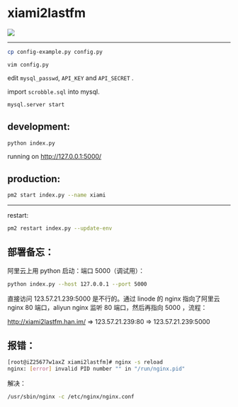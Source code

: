 # xiami2lastfm


<img style="max-width: 100%" src="http://ww4.sinaimg.cn/large/61b8bbf4jw1fasy3ys4onj21580nqgoh.jpg">

-----


```bash
cp config-example.py config.py 
```


`vim config.py`

edit `mysql_passwd`,  `API_KEY` and `API_SECRET` .

import  `scrobble.sql` into mysql.

```bash
mysql.server start
```


## development:

```bash
python index.py
```

running on http://127.0.0.1:5000/


## production:

```bash
pm2 start index.py --name xiami
```

----

restart:

```bash
pm2 restart index.py --update-env
```

## 部署备忘：

阿里云上用 python 启动：端口 5000（调试用）：

```bash
python index.py --host 127.0.0.1 --port 5000
```

直接访问 123.57.21.239:5000 是不行的。通过 linode 的 nginx 指向了阿里云 nginx 80 端口，aliyun nginx 监听 80 端口，然后再指向 5000 ，流程：

http://xiami2lastfm.han.im/ => 123.57.21.239:80 => 123.57.21.239:5000

## 报错：

```bash
[root@iZ25677w1axZ xiami2lastfm]# nginx -s reload
nginx: [error] invalid PID number "" in "/run/nginx.pid"
```

解决：

```bash
/usr/sbin/nginx -c /etc/nginx/nginx.conf
```
